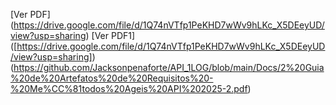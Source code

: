 [Ver PDF] (https://drive.google.com/file/d/1Q74nVTfp1PeKHD7wWv9hLKc_X5DEeyUD/view?usp=sharing)
[Ver PDF1] ([https://drive.google.com/file/d/1Q74nVTfp1PeKHD7wWv9hLKc_X5DEeyUD/view?usp=sharing])(https://github.com/Jacksonpenaforte/API_1LOG/blob/main/Docs/2%20Guia%20de%20Artefatos%20de%20Requisitos%20-%20Me%CC%81todos%20Ageis%20API%202025-2.pdf)

